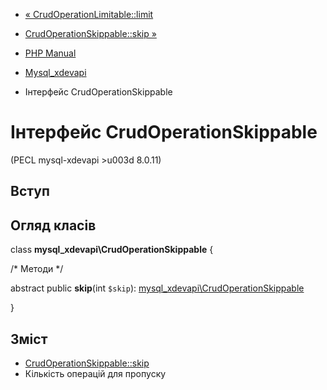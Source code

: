 - [«
CrudOperationLimitable::limit](mysql-xdevapi-crudoperationlimitable.limit.md)
- [CrudOperationSkippable::skip
»](mysql-xdevapi-crudoperationskippable.skip.md)

- [PHP Manual](index.md)
- [Mysql_xdevapi](book.mysql-xdevapi.md)
- Інтерфейс CrudOperationSkippable

# Інтерфейс CrudOperationSkippable

(PECL mysql-xdevapi \>u003d 8.0.11)

## Вступ

## Огляд класів

class **mysql_xdevapi\CrudOperationSkippable** {

/\* Методи \*/

abstract public **skip**(int `$skip`):
[mysql_xdevapi\CrudOperationSkippable](class.mysql-xdevapi-crudoperationskippable.md)

}

## Зміст

- [CrudOperationSkippable::skip](mysql-xdevapi-crudoperationskippable.skip.md)
- Кількість операцій для пропуску
